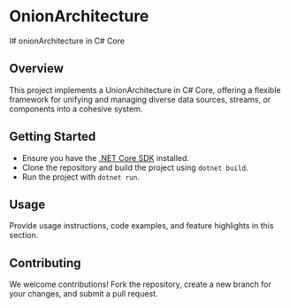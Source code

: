 # OnionArchitecture
I# onionArchitecture in C# Core

## Overview
This project implements a UnionArchitecture in C# Core, offering a flexible framework for unifying and managing diverse data sources, streams, or components into a cohesive system.

## Getting Started
- Ensure you have the [.NET Core SDK](https://dotnet.microsoft.com/download) installed.
- Clone the repository and build the project using `dotnet build`.
- Run the project with `dotnet run`.

## Usage
Provide usage instructions, code examples, and feature highlights in this section.

## Contributing
We welcome contributions! Fork the repository, create a new branch for your changes, and submit a pull request.

